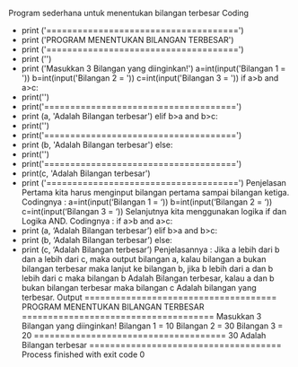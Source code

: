 Program sederhana untuk menentukan bilangan terbesar Coding

- print ('=====================================')
- print ('PROGRAM MENENTUKAN BILANGAN TERBESAR')
- print ('=====================================')
- print ('')
- print ('Masukkan 3 Bilangan yang diinginkan!') a=int(input('Bilangan 1 = ')) b=int(input('Bilangan 2 = ')) c=int(input('Bilangan 3 = ')) if a>b and a>c:
- print('')
- print('=====================================')
- print (a, 'Adalah Bilangan terbesar') elif b>a and b>c:
- print('')
- print('=====================================')
- print (b, 'Adalah Bilangan terbesar') else:
- print('')
- print('=====================================')
- print(c, 'Adalah Bilangan terbesar')
- print ('=====================================') Penjelasan Pertama kita harus menginput bilangan pertama sampai bilangan ketiga. Codingnya : a=int(input(‘Bilangan 1 = ‘)) b=int(input(‘Bilangan 2 = ‘)) c=int(input(‘Bilangan 3 = ‘)) Selanjutnya kita menggunakan logika if dan Logika AND. Codingnya : if a>b and a>c:
- print (a, ‘Adalah Bilangan terbesar’) elif b>a and b>c:
- print (b, ‘Adalah Bilangan terbesar’) else:
- print (c, ‘Adalah Bilangan terbesar’) Penjelasannya : Jika a lebih dari b dan a lebih dari c, maka output bilangan a, kalau bilangan a bukan bilangan terbesar maka lanjut ke bilangan b, jika b lebih dari a dan b lebih dari c maka bilangan b Adalah Bilangan terbesar, kalau a dan b bukan bilangan terbesar maka bilangan c Adalah bilangan yang terbesar. Output ===================================== PROGRAM MENENTUKAN BILANGAN TERBESAR ===================================== Masukkan 3 Bilangan yang diinginkan! Bilangan 1 = 10 Bilangan 2 = 30 Bilangan 3 = 20 ===================================== 30 Adalah Bilangan terbesar ===================================== Process finished with exit code 0
